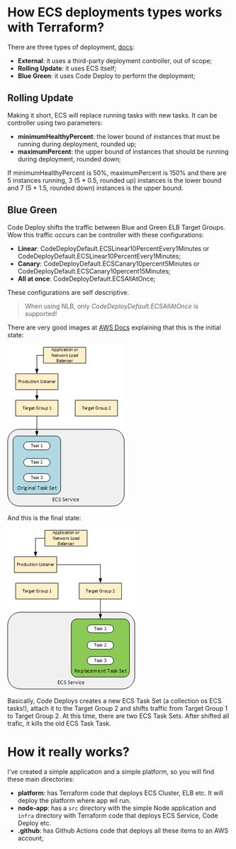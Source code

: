 # How ECS deployments types works with Terraform?

There are three types of deployment, [docs](https://docs.aws.amazon.com/AmazonECS/latest/developerguide/deployment-types.html):

- **External**: it uses a third-party deployment controller, out of scope;
- **Rolling Update**: it uses ECS itself;
- **Blue Green**: it uses Code Deploy to perform the deployment;

## Rolling Update

Making it short, ECS will replace running tasks with new tasks. It can be controller using two parameters:

- **minimumHealthyPercent**: the lower bound of instances that must be running during deployment, rounded up;
- **maximumPercent**: the upper bound of instances that should be running during deployment, rounded down;

If minimumHealthyPercent is 50%, maximumPercent is 150% and there are 5 instances running, 3 (5 * 0.5, rounded up) instances is the lower bound and 7 (5 * 1.5, rounded down) instances is the upper bound.

## Blue Green

Code Deploy shifts the traffic between Blue and Green ELB Target Groups. Wow this traffic occurs can be controller with these configurations:

- **Linear**: CodeDeployDefault.ECSLinear10PercentEvery1Minutes or CodeDeployDefault.ECSLinear10PercentEvery1Minutes;
- **Canary**: CodeDeployDefault.ECSCanary10percent5Minutes or CodeDeployDefault.ECSCanary10percent15Minutes;
- **All at once**: CodeDeployDefault.ECSAllAtOnce;

These configurations are self descriptive.

> When using NLB, only *CodeDeployDefault.ECSAllAtOnce* is supported!

There are very good images at [AWS Docs](https://docs.aws.amazon.com/codedeploy/latest/userguide/tutorial-ecs-deployment.html) explaining that this is the initial state:

![](resources/2023-06-17-19-30-51.png)

And this is the final state:

![](resources/2023-06-17-19-31-08.png)

Basically, Code Deploys creates a new ECS Task Set (a collection os ECS tasks!), attach it to the Target Group 2 and shifts traffic from Target Group 1 to Target Group 2. At this time, there are two ECS Task Sets. After shifted all trafic, it kills the old ECS Task Task. 

# How it really works?

I've created a simple application and a simple platform, so you will find these main directories:

- **platform**: has Terraform code that deploys ECS Cluster, ELB etc. It will deploy the platform where app wil run.
- **node-app**: has a `src` directory with the simple Node application and `infra` directory with Terraform code that deploys ECS Service, Code Deploy etc.
- **.github**: has Github Actions code that deploys all these items to an AWS account;
